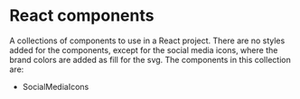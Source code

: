 # React components

A collections of components to use in a React project.
There are no styles added for the components, except for the social media icons, where the brand colors are added as fill for the svg.
The components in this collection are:

- SocialMediaIcons
